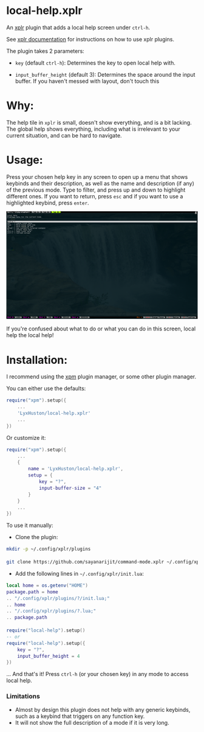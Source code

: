 # local-help.xplr
An [xplr](https://github.com/sayanarijit/xplr) plugin that adds a local help screen under `ctrl-h`.

See [xplr documentation](https://xplr.dev/en/) for instructions on how to use xplr plugins.

The plugin takes 2 parameters:

- `key` (default `ctrl-h`): Determines the key to open local help with.

- `input_buffer_height` (default 3): Determines the space around the input buffer.  If you haven't messed with layout, don't touch this

# Why:

The help tile in `xplr` is small, doesn't show everything, and is a bit lacking. The global help shows everything, including what is irrelevant to your current situation, and can be hard to navigate.

# Usage:

Press your chosen help key in any screen to open up a menu that shows keybinds and their description, as well as the name and description (if any) of the previous mode.
Type to filter, and press up and down to highlight different ones.  If you want to return, press `esc` and if you want to use a highlighted keybind, press `enter`.

![A screenshot of the local help mode.](local-help.png)

If you're confused about what to do or what you can do in this screen, local help the local help!

# Installation:

I recommend using the [xpm](https://github.com/dtomvan/xpm.xplr) plugin manager, or some other plugin manager.

You can either use the defaults:
```lua
require("xpm").setup({
	...
	'LyxHuston/local-help.xplr'
	...
})
```

Or customize it:
```lua
require("xpm").setup({
	...
	{
		name = 'LyxHuston/local-help.xplr',
		setup = {
			key = "?",
			input-buffer-size = "4"
		}
	}
	...
})
```


To use it manually:

* Clone the plugin:

```bash
mkdir -p ~/.config/xplr/plugins

git clone https://github.com/sayanarijit/command-mode.xplr ~/.config/xplr/plugins/command-mode
```

* Add the following lines in `~/.config/xplr/init.lua`:

```lua
local home = os.getenv("HOME")
package.path = home
.. "/.config/xplr/plugins/?/init.lua;"
.. home
.. "/.config/xplr/plugins/?.lua;"
.. package.path

require("local-help").setup()
-- or
require("local-help").setup({
	key = "?",
	input_buffer_height = 4
})
```

... And that's it!  Press `ctrl-h` (or your chosen key) in any mode to access local help.

### Limitations

* Almost by design this plugin does not help with any generic keybinds, such as a keybind that triggers on any function key.
* It will not show the full description of a mode if it is very long.
